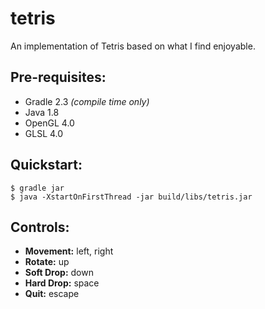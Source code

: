 # tetris
An implementation of Tetris based on what I find enjoyable.

## Pre-requisites:

- Gradle 2.3 _(compile time only)_
- Java 1.8
- OpenGL 4.0
- GLSL 4.0

## Quickstart:

```shell
$ gradle jar
$ java -XstartOnFirstThread -jar build/libs/tetris.jar
```

## Controls:
- **Movement:** left, right
- **Rotate:** up
- **Soft Drop:** down
- **Hard Drop:** space
- **Quit:** escape

